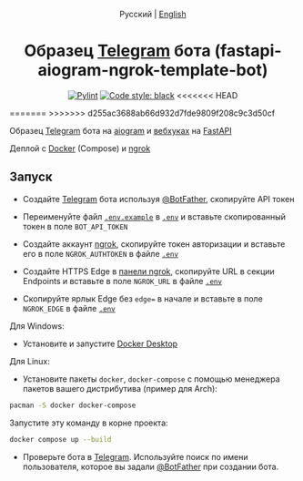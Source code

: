 <div align="center">

Русский | [English](./README.md)

# Образец [Telegram](https://telegram.org/) бота (fastapi-aiogram-ngrok-template-bot)

[![Pylint](https://github.com/amozebus/fastapi-aiogram-ngrok-template-bot/actions/workflows/pylint.yml/badge.svg)](https://github.com/amozebus/fastapi-aiogram-ngrok-template-bot/actions/workflows/pylint.yml) [![Code style: black](https://img.shields.io/badge/code%20style-black-000000.svg)](https://github.com/psf/black)
<<<<<<< HEAD

</div>
=======
>>>>>>> d255ac3688ab66d932d7fde9809f208c9c3d50cf

Образец [Telegram](https://telegram.org) бота на [aiogram](https://aiogram.dev) и [вебхуках](https://ru.wikipedia.org/wiki/Webhook) на [FastAPI](https://fastapi.tiangolo.com)

Деплой с [Docker](https://docker.com) (Compose) и [ngrok](https://ngrok.com)

## Запуск

- Создайте [Telegram](https://telegram.org) бота используя [@BotFather](https://t.me/BotFather), скопируйте API токен

- Переименуйте файл [`.env.example`](./.env.example) в [`.env`](./.env) и вставьте скопированный токен в поле `BOT_API_TOKEN`

- Создайте аккаунт [ngrok](https://ngrok.com), скопируйте токен авторизации и вставьте его в поле `NGROK_AUTHTOKEN` в файле [`.env`](./.env)

- Создайте HTTPS Edge в [панели ngrok](https://dashboard.ngrok.com/edges), скопируйте URL в секции Endpoints и вставьте в поле `NGROK_URL` в файле [`.env`](./.env)

- Скопируйте ярлык Edge без `edge=` в начале и вставьте в поле `NGROK_EDGE` в файле [`.env`](./.env)

Для Windows:

- Установите и запустите [Docker Desktop](https://docker.com)

Для Linux:

- Установите пакеты `docker`, `docker-compose` с помощью менеджера пакетов вашего дистрибутива (пример для Arch):

```sh
pacman -S docker docker-compose
```

Запустите эту команду в корне проекта:

```sh
docker compose up --build
```

- Проверьте бота в [Telegram](https://telegram.org). Используйте поиск по имени пользователя, которое вы задали [@BotFather](https://t.me/BotFather) при создании бота.
